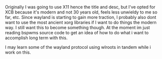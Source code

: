 Originally I was going to use X11 hence the title and desc, but I've opted for XCB because it's modern and not 30 years old, feels less unwieldy to me so far, etc. Since wayland is starting to gain more traction, I probably also dont want to use the most ancient xorg libraries if I want to do things the modern way. I still want this to become something though. At the moment im just reading bspwms source code to get an idea of how to do what i want to accomplish long term with this. 

I may learn some of the wayland protocol using wlroots in tandem while i work on this.